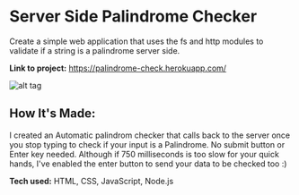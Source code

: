 # Server Side Palindrome Checker

Create a simple web application that uses the fs and http modules to validate if a string is a palindrome server side.

**Link to project:** https://palindrome-check.herokuapp.com/

![alt tag](https://i.imgur.com/wTiLagm.png)

## How It's Made:

I created an Automatic palindrom checker that calls back to the server once you stop typing to check if your input is a Palindrome. No submit button or Enter key needed. Although if 750 milliseconds is too slow for your quick hands, I've enabled the enter button to send your data to be checked too :)

**Tech used:** HTML, CSS, JavaScript, Node.js
